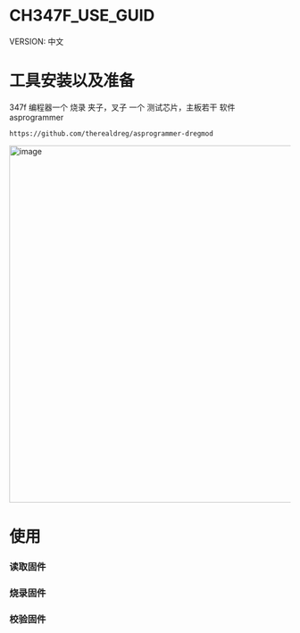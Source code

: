 # CH347F_USE_GUID
VERSION: 中文

# 工具安装以及准备
347f 编程器一个
烧录 夹子，叉子 一个
测试芯片，主板若干
软件 asprogrammer 
```
https://github.com/therealdreg/asprogrammer-dregmod 
```
<img width="1366" height="640" alt="image" src="https://github.com/user-attachments/assets/52448e90-59cb-4d61-a297-1c3dc7b57218" />

# 使用 
### 读取固件

### 烧录固件

### 校验固件


